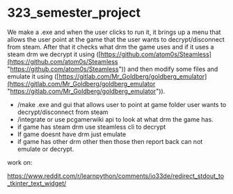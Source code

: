 # 323_semester_project

We make a .exe and when the user clicks to run it, it brings up a menu that allows the user point at the game that the user wants to decrypt/disconnect from steam. After that it checks what drm the game uses and if it uses a steam drm we decrypt it using ([https://github.com/atom0s/Steamless](https://github.com/atom0s/Steamless "https://github.com/atom0s/Steamless")) and then modify some files and emulate it using ([https://gitlab.com/Mr_Goldberg/goldberg_emulator](https://gitlab.com/Mr_Goldberg/goldberg_emulator "https://gitlab.com/Mr_Goldberg/goldberg_emulator")).

- /make .exe and gui that allows user to point at game folder user wants to decrypt/disconnect from steam
- /integrate or use pcgamerwiki api to look at what drm the game has.
- if game has steam drm use steamless cli to decrypt
- If game doesnt have drm just emulate
- if game has other drm other then those then report back can not emulate or decrypt.

work on:

https://www.reddit.com/r/learnpython/comments/io33de/redirect_stdout_to_tkinter_text_widget/
